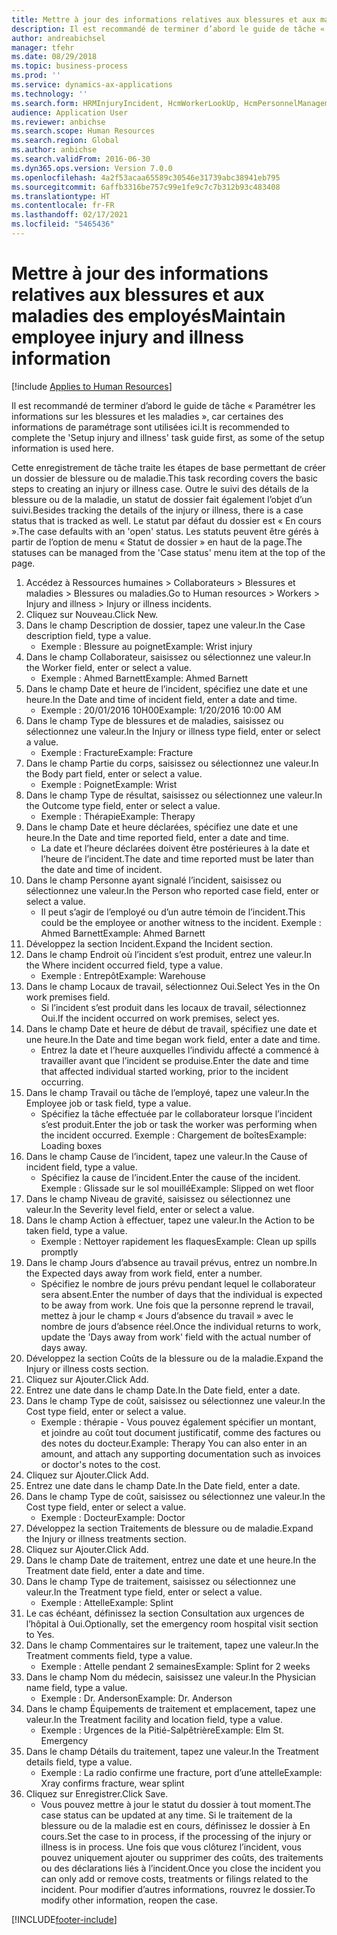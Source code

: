 ```yaml
---
title: Mettre à jour des informations relatives aux blessures et aux maladies des employés
description: Il est recommandé de terminer d’abord le guide de tâche « Paramétrer les informations sur les blessures et les maladies », car certaines des informations de paramétrage sont utilisées ici.
author: andreabichsel
manager: tfehr
ms.date: 08/29/2018
ms.topic: business-process
ms.prod: ''
ms.service: dynamics-ax-applications
ms.technology: ''
ms.search.form: HRMInjuryIncident, HcmWorkerLookUp, HcmPersonnelManagementWorkspace
audience: Application User
ms.reviewer: anbichse
ms.search.scope: Human Resources
ms.search.region: Global
ms.author: anbichse
ms.search.validFrom: 2016-06-30
ms.dyn365.ops.version: Version 7.0.0
ms.openlocfilehash: 4a2f53acaa65589c30546e31739abc38941eb795
ms.sourcegitcommit: 6affb3316be757c99e1fe9c7c7b312b93c483408
ms.translationtype: HT
ms.contentlocale: fr-FR
ms.lasthandoff: 02/17/2021
ms.locfileid: "5465436"
---
```

# <a name="maintain-employee-injury-and-illness-information"></a><span data-ttu-id="5635a-103">Mettre à jour des informations relatives aux blessures et aux maladies des employés</span><span class="sxs-lookup"><span data-stu-id="5635a-103">Maintain employee injury and illness information</span></span>

[!include [Applies to Human Resources](../includes/applies-to-hr.md)]



<span data-ttu-id="5635a-104">Il est recommandé de terminer d’abord le guide de tâche « Paramétrer les informations sur les blessures et les maladies », car certaines des informations de paramétrage sont utilisées ici.</span><span class="sxs-lookup"><span data-stu-id="5635a-104">It is recommended to complete the 'Setup injury and illness' task guide first, as some of the setup information is used here.</span></span> 



<span data-ttu-id="5635a-105">Cette enregistrement de tâche traite les étapes de base permettant de créer un dossier de blessure ou de maladie.</span><span class="sxs-lookup"><span data-stu-id="5635a-105">This task recording covers the basic steps to creating an injury or illness case.</span></span> <span data-ttu-id="5635a-106">Outre le suivi des détails de la blessure ou de la maladie, un statut de dossier fait également l’objet d’un suivi.</span><span class="sxs-lookup"><span data-stu-id="5635a-106">Besides tracking the details of the injury or illness, there is a case status that is tracked as well.</span></span>  <span data-ttu-id="5635a-107">Le statut par défaut du dossier est « En cours ».</span><span class="sxs-lookup"><span data-stu-id="5635a-107">The case defaults with an 'open' status.</span></span>  <span data-ttu-id="5635a-108">Les statuts peuvent être gérés à partir de l’option de menu « Statut de dossier » en haut de la page.</span><span class="sxs-lookup"><span data-stu-id="5635a-108">The statuses can be managed from the 'Case status' menu item at the top of the page.</span></span>

1. <span data-ttu-id="5635a-109">Accédez à Ressources humaines > Collaborateurs > Blessures et maladies > Blessures ou maladies.</span><span class="sxs-lookup"><span data-stu-id="5635a-109">Go to Human resources > Workers > Injury and illness > Injury or illness incidents.</span></span>
2. <span data-ttu-id="5635a-110">Cliquez sur Nouveau.</span><span class="sxs-lookup"><span data-stu-id="5635a-110">Click New.</span></span>
3. <span data-ttu-id="5635a-111">Dans le champ Description de dossier, tapez une valeur.</span><span class="sxs-lookup"><span data-stu-id="5635a-111">In the Case description field, type a value.</span></span>
    * <span data-ttu-id="5635a-112">Exemple : Blessure au poignet</span><span class="sxs-lookup"><span data-stu-id="5635a-112">Example:  Wrist injury</span></span>  
4. <span data-ttu-id="5635a-113">Dans le champ Collaborateur, saisissez ou sélectionnez une valeur.</span><span class="sxs-lookup"><span data-stu-id="5635a-113">In the Worker field, enter or select a value.</span></span>
    * <span data-ttu-id="5635a-114">Exemple : Ahmed Barnett</span><span class="sxs-lookup"><span data-stu-id="5635a-114">Example: Ahmed Barnett</span></span>  
5. <span data-ttu-id="5635a-115">Dans le champ Date et heure de l’incident, spécifiez une date et une heure.</span><span class="sxs-lookup"><span data-stu-id="5635a-115">In the Date and time of incident field, enter a date and time.</span></span>
    * <span data-ttu-id="5635a-116">Exemple : 20/01/2016 10H00</span><span class="sxs-lookup"><span data-stu-id="5635a-116">Example:  1/20/2016 10:00 AM</span></span>  
6. <span data-ttu-id="5635a-117">Dans le champ Type de blessures et de maladies, saisissez ou sélectionnez une valeur.</span><span class="sxs-lookup"><span data-stu-id="5635a-117">In the Injury or illness type field, enter or select a value.</span></span>
    * <span data-ttu-id="5635a-118">Exemple : Fracture</span><span class="sxs-lookup"><span data-stu-id="5635a-118">Example:  Fracture</span></span>  
7. <span data-ttu-id="5635a-119">Dans le champ Partie du corps, saisissez ou sélectionnez une valeur.</span><span class="sxs-lookup"><span data-stu-id="5635a-119">In the Body part field, enter or select a value.</span></span>
    * <span data-ttu-id="5635a-120">Exemple : Poignet</span><span class="sxs-lookup"><span data-stu-id="5635a-120">Example:  Wrist</span></span>  
8. <span data-ttu-id="5635a-121">Dans le champ Type de résultat, saisissez ou sélectionnez une valeur.</span><span class="sxs-lookup"><span data-stu-id="5635a-121">In the Outcome type field, enter or select a value.</span></span>
    * <span data-ttu-id="5635a-122">Exemple : Thérapie</span><span class="sxs-lookup"><span data-stu-id="5635a-122">Example:  Therapy</span></span>  
9. <span data-ttu-id="5635a-123">Dans le champ Date et heure déclarées, spécifiez une date et une heure.</span><span class="sxs-lookup"><span data-stu-id="5635a-123">In the Date and time reported field, enter a date and time.</span></span>
    * <span data-ttu-id="5635a-124">La date et l’heure déclarées doivent être postérieures à la date et l’heure de l’incident.</span><span class="sxs-lookup"><span data-stu-id="5635a-124">The date and time reported must be later than the date and time of incident.</span></span>  
10. <span data-ttu-id="5635a-125">Dans le champ Personne ayant signalé l’incident, saisissez ou sélectionnez une valeur.</span><span class="sxs-lookup"><span data-stu-id="5635a-125">In the Person who reported case field, enter or select a value.</span></span>
    * <span data-ttu-id="5635a-126">Il peut s’agir de l’employé ou d’un autre témoin de l’incident.</span><span class="sxs-lookup"><span data-stu-id="5635a-126">This could be the employee or another witness to the incident.</span></span>  <span data-ttu-id="5635a-127">Exemple : Ahmed Barnett</span><span class="sxs-lookup"><span data-stu-id="5635a-127">Example: Ahmed Barnett</span></span>  
11. <span data-ttu-id="5635a-128">Développez la section Incident.</span><span class="sxs-lookup"><span data-stu-id="5635a-128">Expand the Incident section.</span></span>
12. <span data-ttu-id="5635a-129">Dans le champ Endroit où l’incident s’est produit, entrez une valeur.</span><span class="sxs-lookup"><span data-stu-id="5635a-129">In the Where incident occurred field, type a value.</span></span>
    * <span data-ttu-id="5635a-130">Exemple : Entrepôt</span><span class="sxs-lookup"><span data-stu-id="5635a-130">Example:  Warehouse</span></span>  
13. <span data-ttu-id="5635a-131">Dans le champ Locaux de travail, sélectionnez Oui.</span><span class="sxs-lookup"><span data-stu-id="5635a-131">Select Yes in the On work premises field.</span></span>
    * <span data-ttu-id="5635a-132">Si l’incident s’est produit dans les locaux de travail, sélectionnez Oui.</span><span class="sxs-lookup"><span data-stu-id="5635a-132">If the incident occurred on work premises, select yes.</span></span>  
14. <span data-ttu-id="5635a-133">Dans le champ Date et heure de début de travail, spécifiez une date et une heure.</span><span class="sxs-lookup"><span data-stu-id="5635a-133">In the Date and time began work field, enter a date and time.</span></span>
    * <span data-ttu-id="5635a-134">Entrez la date et l’heure auxquelles l’individu affecté a commencé à travailler avant que l’incident se produise.</span><span class="sxs-lookup"><span data-stu-id="5635a-134">Enter the date and time that affected individual started working, prior to the incident occurring.</span></span>  
15. <span data-ttu-id="5635a-135">Dans le champ Travail ou tâche de l’employé, tapez une valeur.</span><span class="sxs-lookup"><span data-stu-id="5635a-135">In the Employee job or task field, type a value.</span></span>
    * <span data-ttu-id="5635a-136">Spécifiez la tâche effectuée par le collaborateur lorsque l’incident s’est produit.</span><span class="sxs-lookup"><span data-stu-id="5635a-136">Enter the job or task the worker was performing when the incident occurred.</span></span>  <span data-ttu-id="5635a-137">Exemple : Chargement de boîtes</span><span class="sxs-lookup"><span data-stu-id="5635a-137">Example:  Loading boxes</span></span>  
16. <span data-ttu-id="5635a-138">Dans le champ Cause de l’incident, tapez une valeur.</span><span class="sxs-lookup"><span data-stu-id="5635a-138">In the Cause of incident field, type a value.</span></span>
    * <span data-ttu-id="5635a-139">Spécifiez la cause de l’incident.</span><span class="sxs-lookup"><span data-stu-id="5635a-139">Enter the cause of the incident.</span></span>  <span data-ttu-id="5635a-140">Exemple : Glissade sur le sol mouillé</span><span class="sxs-lookup"><span data-stu-id="5635a-140">Example:  Slipped on wet floor</span></span>  
17. <span data-ttu-id="5635a-141">Dans le champ Niveau de gravité, saisissez ou sélectionnez une valeur.</span><span class="sxs-lookup"><span data-stu-id="5635a-141">In the Severity level field, enter or select a value.</span></span>
18. <span data-ttu-id="5635a-142">Dans le champ Action à effectuer, tapez une valeur.</span><span class="sxs-lookup"><span data-stu-id="5635a-142">In the Action to be taken field, type a value.</span></span>
    * <span data-ttu-id="5635a-143">Exemple : Nettoyer rapidement les flaques</span><span class="sxs-lookup"><span data-stu-id="5635a-143">Example:  Clean up spills promptly</span></span>  
19. <span data-ttu-id="5635a-144">Dans le champ Jours d’absence au travail prévus, entrez un nombre.</span><span class="sxs-lookup"><span data-stu-id="5635a-144">In the Expected days away from work field, enter a number.</span></span>
    * <span data-ttu-id="5635a-145">Spécifiez le nombre de jours prévu pendant lequel le collaborateur sera absent.</span><span class="sxs-lookup"><span data-stu-id="5635a-145">Enter the number of days that the individual is expected to be away from work.</span></span>  <span data-ttu-id="5635a-146">Une fois que la personne reprend le travail, mettez à jour le champ « Jours d’absence du travail » avec le nombre de jours d’absence réel.</span><span class="sxs-lookup"><span data-stu-id="5635a-146">Once the individual returns to work, update the 'Days away from work' field with the actual number of days away.</span></span>  
20. <span data-ttu-id="5635a-147">Développez la section Coûts de la blessure ou de la maladie.</span><span class="sxs-lookup"><span data-stu-id="5635a-147">Expand the Injury or illness costs section.</span></span>
21. <span data-ttu-id="5635a-148">Cliquez sur Ajouter.</span><span class="sxs-lookup"><span data-stu-id="5635a-148">Click Add.</span></span>
22. <span data-ttu-id="5635a-149">Entrez une date dans le champ Date.</span><span class="sxs-lookup"><span data-stu-id="5635a-149">In the Date field, enter a date.</span></span>
23. <span data-ttu-id="5635a-150">Dans le champ Type de coût, saisissez ou sélectionnez une valeur.</span><span class="sxs-lookup"><span data-stu-id="5635a-150">In the Cost type field, enter or select a value.</span></span>
    * <span data-ttu-id="5635a-151">Exemple : thérapie - Vous pouvez également spécifier un montant, et joindre au coût tout document justificatif, comme des factures ou des notes du docteur.</span><span class="sxs-lookup"><span data-stu-id="5635a-151">Example:  Therapy    You can also enter in an amount, and attach any supporting documentation such as invoices or doctor's notes to the cost.</span></span>  
24. <span data-ttu-id="5635a-152">Cliquez sur Ajouter.</span><span class="sxs-lookup"><span data-stu-id="5635a-152">Click Add.</span></span>
25. <span data-ttu-id="5635a-153">Entrez une date dans le champ Date.</span><span class="sxs-lookup"><span data-stu-id="5635a-153">In the Date field, enter a date.</span></span>
26. <span data-ttu-id="5635a-154">Dans le champ Type de coût, saisissez ou sélectionnez une valeur.</span><span class="sxs-lookup"><span data-stu-id="5635a-154">In the Cost type field, enter or select a value.</span></span>
    * <span data-ttu-id="5635a-155">Exemple : Docteur</span><span class="sxs-lookup"><span data-stu-id="5635a-155">Example: Doctor</span></span>  
27. <span data-ttu-id="5635a-156">Développez la section Traitements de blessure ou de maladie.</span><span class="sxs-lookup"><span data-stu-id="5635a-156">Expand the Injury or illness treatments section.</span></span>
28. <span data-ttu-id="5635a-157">Cliquez sur Ajouter.</span><span class="sxs-lookup"><span data-stu-id="5635a-157">Click Add.</span></span>
29. <span data-ttu-id="5635a-158">Dans le champ Date de traitement, entrez une date et une heure.</span><span class="sxs-lookup"><span data-stu-id="5635a-158">In the Treatment date field, enter a date and time.</span></span>
30. <span data-ttu-id="5635a-159">Dans le champ Type de traitement, saisissez ou sélectionnez une valeur.</span><span class="sxs-lookup"><span data-stu-id="5635a-159">In the Treatment type field, enter or select a value.</span></span>
    * <span data-ttu-id="5635a-160">Exemple : Attelle</span><span class="sxs-lookup"><span data-stu-id="5635a-160">Example:  Splint</span></span>  
31. <span data-ttu-id="5635a-161">Le cas échéant, définissez la section Consultation aux urgences de l’hôpital à Oui.</span><span class="sxs-lookup"><span data-stu-id="5635a-161">Optionally, set the emergency room hospital visit section to Yes.</span></span>
32. <span data-ttu-id="5635a-162">Dans le champ Commentaires sur le traitement, tapez une valeur.</span><span class="sxs-lookup"><span data-stu-id="5635a-162">In the Treatment comments field, type a value.</span></span>
    * <span data-ttu-id="5635a-163">Exemple : Attelle pendant 2 semaines</span><span class="sxs-lookup"><span data-stu-id="5635a-163">Example:  Splint for 2 weeks</span></span>  
33. <span data-ttu-id="5635a-164">Dans le champ Nom du médecin, saisissez une valeur.</span><span class="sxs-lookup"><span data-stu-id="5635a-164">In the Physician name field, type a value.</span></span>
    * <span data-ttu-id="5635a-165">Exemple : Dr. Anderson</span><span class="sxs-lookup"><span data-stu-id="5635a-165">Example:  Dr. Anderson</span></span>  
34. <span data-ttu-id="5635a-166">Dans le champ Équipements de traitement et emplacement, tapez une valeur.</span><span class="sxs-lookup"><span data-stu-id="5635a-166">In the Treatment facility and location field, type a value.</span></span>
    * <span data-ttu-id="5635a-167">Exemple : Urgences de la Pitié-Salpêtrière</span><span class="sxs-lookup"><span data-stu-id="5635a-167">Example:  Elm St. Emergency</span></span>  
35. <span data-ttu-id="5635a-168">Dans le champ Détails du traitement, tapez une valeur.</span><span class="sxs-lookup"><span data-stu-id="5635a-168">In the Treatment details field, type a value.</span></span>
    * <span data-ttu-id="5635a-169">Exemple : La radio confirme une fracture, port d’une attelle</span><span class="sxs-lookup"><span data-stu-id="5635a-169">Example:  Xray confirms fracture, wear splint</span></span>  
36. <span data-ttu-id="5635a-170">Cliquez sur Enregistrer.</span><span class="sxs-lookup"><span data-stu-id="5635a-170">Click Save.</span></span>
    * <span data-ttu-id="5635a-171">Vous pouvez mettre à jour le statut du dossier à tout moment.</span><span class="sxs-lookup"><span data-stu-id="5635a-171">The case status can be updated at any time.</span></span>  <span data-ttu-id="5635a-172">Si le traitement de la blessure ou de la maladie est en cours, définissez le dossier à En cours.</span><span class="sxs-lookup"><span data-stu-id="5635a-172">Set the case to in process, if the processing of the injury or illness is in process.</span></span>  <span data-ttu-id="5635a-173">Une fois que vous clôturez l’incident, vous pouvez uniquement ajouter ou supprimer des coûts, des traitements ou des déclarations liés à l’incident.</span><span class="sxs-lookup"><span data-stu-id="5635a-173">Once you close the incident you can only add or remove costs, treatments or filings related to the incident.</span></span>  <span data-ttu-id="5635a-174">Pour modifier d’autres informations, rouvrez le dossier.</span><span class="sxs-lookup"><span data-stu-id="5635a-174">To modify other information, reopen the case.</span></span>  



[!INCLUDE[footer-include](../includes/footer-banner.md)]